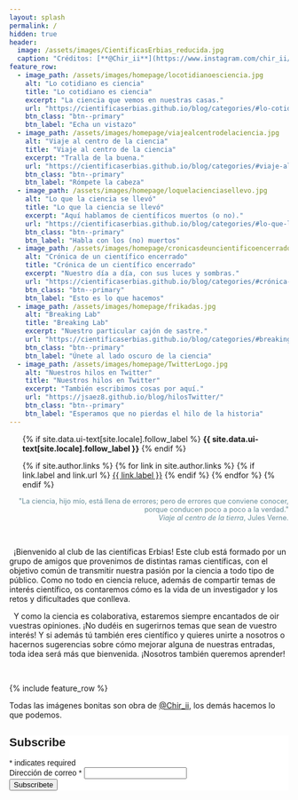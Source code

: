 ```yaml
---
layout: splash
permalink: /
hidden: true
header:
  image: /assets/images/CientificasErbias_reducida.jpg
  caption: "Créditos: [**@Chir_ii**](https://www.instagram.com/chir_ii/?hl=en)"
feature_row:
  - image_path: /assets/images/homepage/locotidianoesciencia.jpg
    alt: "Lo cotidiano es ciencia"
    title: "Lo cotidiano es ciencia"
    excerpt: "La ciencia que vemos en nuestras casas."
    url: "https://cientificaserbias.github.io/blog/categories/#lo-cotidiano-es-ciencia"
    btn_class: "btn--primary"
    btn_label: "Echa un vistazo"
  - image_path: /assets/images/homepage/viajealcentrodelaciencia.jpg
    alt: "Viaje al centro de la ciencia"
    title: "Viaje al centro de la ciencia"
    excerpt: "Tralla de la buena."
    url: "https://cientificaserbias.github.io/blog/categories/#viaje-al-centro-de-la-ciencia"
    btn_class: "btn--primary"
    btn_label: "Rómpete la cabeza"
  - image_path: /assets/images/homepage/loquelacienciasellevo.jpg
    alt: "Lo que la ciencia se llevó"
    title: "Lo que la ciencia se llevó"
    excerpt: "Aquí hablamos de científicos muertos (o no)."
    url: "https://cientificaserbias.github.io/blog/categories/#lo-que-la-ciencia-se-llevó"
    btn_class: "btn--primary"
    btn_label: "Habla con los (no) muertos"
  - image_path: /assets/images/homepage/cronicasdeuncientificoencerrado.jpg
    alt: "Crónica de un científico encerrado"
    title: "Crónica de un científico encerrado"
    excerpt: "Nuestro día a día, con sus luces y sombras."
    url: "https://cientificaserbias.github.io/blog/categories/#crónica-de-un-científico-encerrado"
    btn_class: "btn--primary"
    btn_label: "Esto es lo que hacemos"  
  - image_path: /assets/images/homepage/frikadas.jpg
    alt: "Breaking Lab"
    title: "Breaking Lab"
    excerpt: "Nuestro particular cajón de sastre."
    url: "https://cientificaserbias.github.io/blog/categories/#breaking-lab"
    btn_class: "btn--primary"
    btn_label: "Únete al lado oscuro de la ciencia"  
  - image_path: /assets/images/homepage/TwitterLogo.jpg
    alt: "Nuestros hilos en Twitter"
    title: "Nuestros hilos en Twitter"
    excerpt: "También escribimos cosas por aquí."
    url: "https://jsaez8.github.io/blog/hilosTwitter/"
    btn_class: "btn--primary"
    btn_label: "Esperamos que no pierdas el hilo de la historia"  
---
```

<ul class="social-icons">
  {% if site.data.ui-text[site.locale].follow_label %}
    <strong>{{ site.data.ui-text[site.locale].follow_label }}</strong>
  {% endif %}

  {% if site.author.links %}
    {% for link in site.author.links %}
      {% if link.label and link.url %}
        <a href="{{ link.url }}" rel="nofollow noopener noreferrer"><i class="{{ link.icon | default: 'fas fa-link' }}" aria-hidden="true"></i> {{ link.label }}</a>
      {% endif %}
    {% endfor %}
  {% endif %} 
</ul>


   <div style="text-align: right;color:#668c99; font-size:0.9em;">"La ciencia, hijo mío, está llena de errores; pero de errores que conviene conocer, porque conducen poco a poco a la verdad."<br>
 <i>Viaje al centro de la tierra</i>, Jules Verne.</div>
  
&nbsp;
<html>
<head>
<style>

div.ex2 {
  width: 70%;
  margin-left: auto;
  margin-right: auto;
}
</style>
</head>
<body>

<div class="ex2"><p>&nbsp;&nbsp;¡Bienvenido al club de las científicas Erbias! Este club está formado por un grupo de amigos que provenimos de distintas ramas científicas, con el objetivo común de transmitir nuestra pasión por la ciencia a todo tipo de público. Como no todo en ciencia reluce, además de compartir temas de interés científico, os contaremos cómo es la vida de un investigador y los retos y dificultades que conlleva.</p>
 
<p>&nbsp;&nbsp;Y como la ciencia es colaborativa, estaremos siempre encantados de oir vuestras opiniones. ¡No dudéis en sugerirnos temas que sean de vuestro interés! Y si además tú también eres científico y quieres unirte a nosotros o hacernos sugerencias sobre cómo mejorar alguna de nuestras entradas, toda idea será más que bienvenida. ¡Nosotros también queremos aprender!</p>
</div>

</body>
  
&nbsp;

{% include feature_row %}


Todas las imágenes bonitas son obra de <a href="https://www.instagram.com/chir_ii/?hl=en" target="_blank">@Chir_ii</a>, los demás hacemos lo que podemos.


<!-- Begin Mailchimp Signup Form -->
<link href="//cdn-images.mailchimp.com/embedcode/classic-10_7.css" rel="stylesheet" type="text/css">
<style type="text/css">
	#mc_embed_signup{background:#fff; clear:left; font:14px Helvetica,Arial,sans-serif; }
	/* Add your own Mailchimp form style overrides in your site stylesheet or in this style block.
	   We recommend moving this block and the preceding CSS link to the HEAD of your HTML file. */
</style>
<div id="mc_embed_signup">
<form action="https://hotmail.us7.list-manage.com/subscribe/post?u=6aaca36ebd40848c971dd275c&amp;id=05c458c4c8" method="post" id="mc-embedded-subscribe-form" name="mc-embedded-subscribe-form" class="validate" target="_blank" novalidate>
    <div id="mc_embed_signup_scroll">
	<h2>Subscribe</h2>
<div class="indicates-required"><span class="asterisk">*</span> indicates required</div>
<div class="mc-field-group">
	<label for="mce-EMAIL">Dirección de correo  <span class="asterisk">*</span>
</label>
	<input type="email" value="" name="EMAIL" class="required email" id="mce-EMAIL">
</div>
	<div id="mce-responses" class="clear">
		<div class="response" id="mce-error-response" style="display:none"></div>
		<div class="response" id="mce-success-response" style="display:none"></div>
	</div>    <!-- real people should not fill this in and expect good things - do not remove this or risk form bot signups-->
    <div style="position: absolute; left: -5000px;" aria-hidden="true"><input type="text" name="b_6aaca36ebd40848c971dd275c_05c458c4c8" tabindex="-1" value=""></div>
    <div class="clear"><input type="submit" value="Subscríbete" name="subscribe" id="mc-embedded-subscribe" class="button"></div>
    </div>
</form>
</div>
<!--End mc_embed_signup-->
